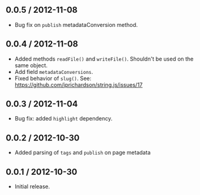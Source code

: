 0.0.5 / 2012-11-08
------------------
* Bug fix on `publish` metadataConversion method.

0.0.4 / 2012-11-08
------------------
* Added methods `readFile()` and `writeFile()`. Shouldn't be used on the same object.
* Add field `metadataConversions`. 
* Fixed behavior of `slug()`. See: https://github.com/jprichardson/string.js/issues/17

0.0.3 / 2012-11-04
------------------
* Bug fix: added `highlight` dependency.

0.0.2 / 2012-10-30
------------------
* Added parsing of `tags` and `publish` on page metadata

0.0.1 / 2012-10-30
------------------
* Initial release.
